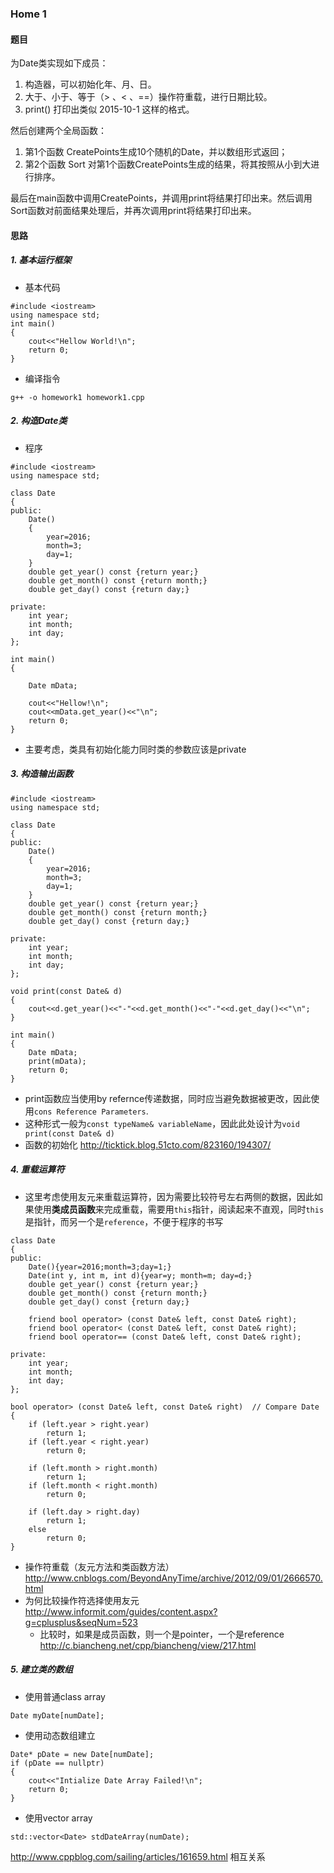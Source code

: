 ### Home 1

#### 题目

为Date类实现如下成员：
1. 构造器，可以初始化年、月、日。
2. 大于、小于、等于（> 、< 、==）操作符重载，进行日期比较。
3. print() 打印出类似 2015-10-1 这样的格式。
 
然后创建两个全局函数：
1. 第1个函数 CreatePoints生成10个随机的Date，并以数组形式返回；
2. 第2个函数 Sort 对第1个函数CreatePoints生成的结果，将其按照从小到大进行排序。
 
最后在main函数中调用CreatePoints，并调用print将结果打印出来。然后调用Sort函数对前面结果处理后，并再次调用print将结果打印出来。

#### 思路

##### 1. 基本运行框架

- 基本代码
```
#include <iostream>
using namespace std;
int main()
{
	cout<<"Hellow World!\n";
	return 0;
}
```
- 编译指令
```
g++ -o homework1 homework1.cpp
```

##### 2. 构造Date类

- 程序
```
#include <iostream>
using namespace std;

class Date
{
public:
	Date()
	{
		year=2016;
		month=3;
		day=1;
	}
	double get_year() const {return year;}
	double get_month() const {return month;}
	double get_day() const {return day;}

private:
    int year;
    int month;
    int day;
};

int main()
{

	Date mData;

	cout<<"Hellow!\n";
	cout<<mData.get_year()<<"\n";
	return 0;
}
```
- 主要考虑，类具有初始化能力同时类的参数应该是private


##### 3. 构造输出函数

```
#include <iostream>
using namespace std;

class Date
{
public:
	Date()
	{
		year=2016;
		month=3;
		day=1;
	}
	double get_year() const {return year;}
	double get_month() const {return month;}
	double get_day() const {return day;}

private:
    int year;
    int month;
    int day;
};

void print(const Date& d)
{
	cout<<d.get_year()<<"-"<<d.get_month()<<"-"<<d.get_day()<<"\n";
}

int main()
{
	Date mData;
	print(mData);
	return 0;
}
```
- print函数应当使用by refernce传递数据，同时应当避免数据被更改，因此使用`cons Reference Parameters`.
- 这种形式一般为`const typeName& variableName`，因此此处设计为`void print(const Date& d)`
- 函数的初始化
http://ticktick.blog.51cto.com/823160/194307/ 

##### 4. 重载运算符

- 这里考虑使用友元来重载运算符，因为需要比较符号左右两侧的数据，因此如果使用**类成员函数**来完成重载，需要用`this`指针，阅读起来不直观，同时`this`是指针，而另一个是`reference`，不便于程序的书写
```
class Date
{
public:
	Date(){year=2016;month=3;day=1;}
	Date(int y, int m, int d){year=y; month=m; day=d;}
	double get_year() const {return year;}
	double get_month() const {return month;}
	double get_day() const {return day;}
	
	friend bool operator> (const Date& left, const Date& right);
	friend bool operator< (const Date& left, const Date& right);
	friend bool operator== (const Date& left, const Date& right);

private:
    int year;
    int month;
    int day;
};
```
```
bool operator> (const Date& left, const Date& right)  // Compare Date
{
	if (left.year > right.year)
		return 1;
	if (left.year < right.year)
		return 0;

	if (left.month > right.month)
		return 1;
	if (left.month < right.month)
		return 0;

	if (left.day > right.day)
		return 1;
	else
		return 0;
}
```


- 操作符重载（友元方法和类函数方法）
http://www.cnblogs.com/BeyondAnyTime/archive/2012/09/01/2666570.html
- 为何比较操作符选择使用友元
http://www.informit.com/guides/content.aspx?g=cplusplus&seqNum=523
     - 比较时，如果是成员函数，则一个是pointer，一个是reference
 http://c.biancheng.net/cpp/biancheng/view/217.html


##### 5. 建立类的数组
- 使用普通class array
```
Date myDate[numDate];
```
- 使用动态数组建立
```
Date* pDate = new Date[numDate];
if (pDate == nullptr)
{
	cout<<"Intialize Date Array Failed!\n";
	return 0;
}
```
- 使用vector array
```
std::vector<Date> stdDateArray(numDate);
```

http://www.cppblog.com/sailing/articles/161659.html 相互关系



